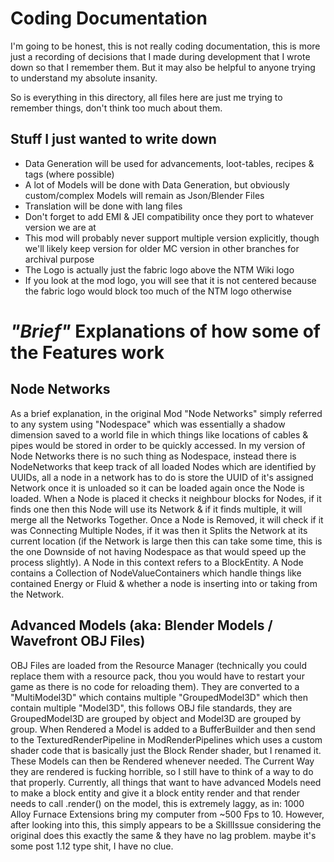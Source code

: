 # Coding Documentation
I'm going to be honest, this is not really coding documentation, this is more just a recording of decisions that I made during development that I wrote down so that I remember them.
But it may also be helpful to anyone trying to understand my absolute insanity.

So is everything in this directory, all files here are just me trying to remember things, don't think too much about them.

## Stuff I just wanted to write down
- Data Generation will be used for advancements, loot-tables, recipes & tags (where possible)
- A lot of Models will be done with Data Generation, but obviously custom/complex Models will remain as Json/Blender Files
- Translation will be done with lang files
- Don't forget to add EMI & JEI compatibility once they port to whatever version we are at
- This mod will probably never support multiple version explicitly, though we'll likely keep version for older MC version in other branches for archival purpose
- The Logo is actually just the fabric logo above the NTM Wiki logo
- If you look at the mod logo, you will see that it is not centered because the fabric logo would block too much of the NTM logo otherwise

# *"Brief"* Explanations of how some of the Features work

## Node Networks
As a brief explanation, in the original Mod "Node Networks" simply referred to any system using "Nodespace" which was essentially a
shadow dimension saved to a world file in which things like locations of cables & pipes would be stored in order to be quickly accessed.
In my version of Node Networks there is no such thing as Nodespace, instead there is NodeNetworks that keep track of all loaded Nodes which are identified by UUIDs,
all a node in a network has to do is store the UUID of it's assigned Network once it is unloaded so it can be loaded again once the Node is loaded.
When a Node is placed it checks it neighbour blocks for Nodes, if it finds one then this Node will use its Network & if it finds multiple, it will merge all the Networks Together.
Once a Node is Removed, it will check if it was Connecting Multiple Nodes, if it was then it Splits the Network at its current location
(if the Network is large then this can take some time, this is the one Downside of not having Nodespace as that would speed up the process slightly).
A Node in this context refers to a BlockEntity.
A Node contains a Collection of NodeValueContainers which handle things like contained Energy or Fluid & whether a node is inserting into or taking from the Network.

## Advanced Models (aka: Blender Models / Wavefront OBJ Files)
OBJ Files are loaded from the Resource Manager (technically you could replace them with a resource pack, thou you would have to restart your game as there is no code for reloading them).
They are converted to a "MultiModel3D" which contains multiple "GroupedModel3D" which then contain multiple "Model3D", this follows OBJ file standards, they are GroupedModel3D are grouped by object and Model3D are grouped by group.
When Rendered a Model is added to a BufferBuilder and then send to the TexturedRenderPipeline in ModRenderPipelines which uses a custom shader code that is basically just the Block Render shader, but I renamed it.
These Models can then be Rendered whenever needed. The Current Way they are rendered is fucking horrible, so I still have to think of a way to do that properly.
Currently, all things that want to have advanced Models need to make a block entity and give it a block entity render and that render needs to call .render() on the model,
this is extremely laggy, as in: 1000 Alloy Furnace Extensions bring my computer from  ~500 Fps to 10.
However, after looking into this, this simply appears to be a SkillIssue considering the original does this exactly the same & they have no lag problem. maybe it's some post 1.12 type shit, I have no clue.
